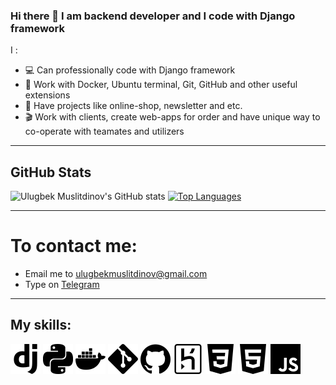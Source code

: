 ### Hi there 👋 I am backend developer and I code with Django framework


I :
- 💻 Can professionally code with Django framework
- :blue_book: Work with Docker, Ubuntu terminal, Git, GitHub and other useful extensions
- :newspaper: Have projects like online-shop, newsletter and etc.
- :clapper: Work with clients, create web-apps for order and have unique way to co-operate with teamates and utilizers

<hr>
<h2>GitHub Stats</h2>

![Ulugbek Muslitdinov's GitHub stats](https://github-readme-stats.vercel.app/api?username=UlugbekMuslitdinov&show_icons=&private_count=true)
[![Top Languages](https://github-readme-stats.vercel.app/api/top-langs/?username=UlugbekMuslitdinov&layout=compact)]()

<hr>
<h1>To contact me:</h1>
<ul>
 <li>Email me to <a href="mailto:ulugbekmuslitdinov@gmail.com">ulugbekmuslitdinov@gmail.com</a></li>
  <li>Type on <a href="https://t.me/umuslitdinov_29/">Telegram</a></li>
</ul>

<hr>

<h2>My skills:</h2>
<img src="./img/django.svg" alt="django">
<img src="./img/python.svg" alt="python">
<img src="./img/docker.svg" alt="docker">
<img src="./img/git.svg" alt="git">
<img src="./img/github.svg" alt="GitHub">
<img src="./img/heroku.svg" alt="heroku">
<img src="./img/css3.svg" alt="css">
<img src="./img/html5.svg" alt="html5">
<img src="./img/javascript.svg" alt="javascript">